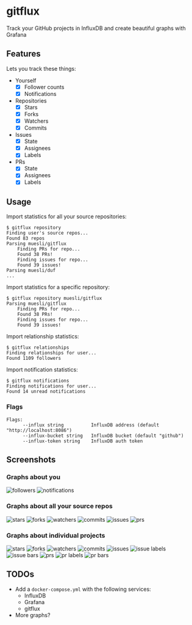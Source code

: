 # gitflux

Track your GitHub projects in InfluxDB and create beautiful graphs with Grafana

## Features

Lets you track these things:

- Yourself
  - [x] Follower counts
  - [x] Notifications
- Repositories
  - [x] Stars
  - [x] Forks
  - [x] Watchers
  - [x] Commits
- Issues
  - [x] State
  - [x] Assignees
  - [x] Labels
- PRs
  - [x] State
  - [x] Assignees
  - [x] Labels

## Usage

Import statistics for all your source repositories:

```
$ gitflux repository
Finding user's source repos...
Found 83 repos
Parsing muesli/gitflux
    Finding PRs for repo...
    Found 38 PRs!
    Finding issues for repo...
    Found 39 issues!
Parsing muesli/duf
...
```

Import statistics for a specific repository:

```
$ gitflux repository muesli/gitflux
Parsing muesli/gitflux
    Finding PRs for repo...
    Found 38 PRs!
    Finding issues for repo...
    Found 39 issues!
```

Import relationship statistics:

```
$ gitflux relationships
Finding relationships for user...
Found 1109 followers
```

Import notification statistics:

```
$ gitflux notifications
Finding notifications for user...
Found 14 unread notifications
```

### Flags

```
Flags:
      --influx string          InfluxDB address (default "http://localhost:8086")
      --influx-bucket string   InfluxDB bucket (default "github")
      --influx-token string    InfluxDB auth token
```

## Screenshots

### Graphs about you

![followers](/screenshots/user_followers.png)
![notifications](/screenshots/user_notifications.png)

### Graphs about all your source repos

![stars](/screenshots/repo_stars.png)
![forks](/screenshots/repo_forks.png)
![watchers](/screenshots/repo_watchers.png)
![commits](/screenshots/repo_commits.png)
![issues](/screenshots/repo_issues.png)
![prs](/screenshots/repo_prs.png)

### Graphs about individual projects

![stars](/screenshots/project_stars.png)
![forks](/screenshots/project_forks.png)
![watchers](/screenshots/project_watchers.png)
![commits](/screenshots/project_commits.png)
![issues](/screenshots/project_issues.png)
![issue labels](/screenshots/project_issues_labels.png)
![issue bars](/screenshots/project_issues_labels_bars.png)
![prs](/screenshots/project_prs.png)
![pr labels](/screenshots/project_prs_labels.png)
![pr bars](/screenshots/project_prs_labels_bars.png)

## TODOs

- Add a `docker-compose.yml` with the following services:
  - InfluxDB
  - Grafana
  - gitflux
- More graphs?
